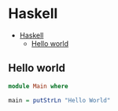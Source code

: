 # Haskell

<!--ts-->
   * [Haskell](hasekll.md#haskell)
      * [Hello world](hasekll.md#hello-world)

<!-- Added by: runner, at: Fri Mar 19 12:59:04 UTC 2021 -->

<!--te-->

## Hello world
```haskell
module Main where

main = putStrLn "Hello World"
```
